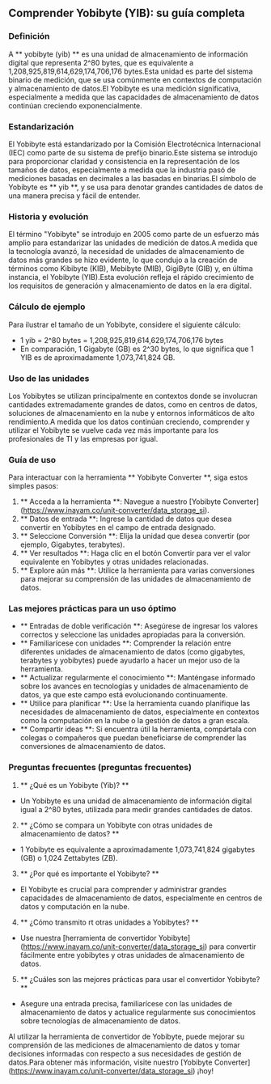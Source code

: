 ## Comprender Yobibyte (YIB): su guía completa

### Definición
A ** yobibyte (yib) ** es una unidad de almacenamiento de información digital que representa 2^80 bytes, que es equivalente a 1,208,925,819,614,629,174,706,176 bytes.Esta unidad es parte del sistema binario de medición, que se usa comúnmente en contextos de computación y almacenamiento de datos.El Yobibyte es una medición significativa, especialmente a medida que las capacidades de almacenamiento de datos continúan creciendo exponencialmente.

### Estandarización
El Yobibyte está estandarizado por la Comisión Electrotécnica Internacional (IEC) como parte de su sistema de prefijo binario.Este sistema se introdujo para proporcionar claridad y consistencia en la representación de los tamaños de datos, especialmente a medida que la industria pasó de mediciones basadas en decimales a las basadas en binarias.El símbolo de Yobibyte es ** yib **, y se usa para denotar grandes cantidades de datos de una manera precisa y fácil de entender.

### Historia y evolución
El término "Yobibyte" se introdujo en 2005 como parte de un esfuerzo más amplio para estandarizar las unidades de medición de datos.A medida que la tecnología avanzó, la necesidad de unidades de almacenamiento de datos más grandes se hizo evidente, lo que condujo a la creación de términos como Kibibyte (KIB), Mebibyte (MIB), GigiByte (GIB) y, en última instancia, el Yobibyte (YIB).Esta evolución refleja el rápido crecimiento de los requisitos de generación y almacenamiento de datos en la era digital.

### Cálculo de ejemplo
Para ilustrar el tamaño de un Yobibyte, considere el siguiente cálculo:
- 1 yib = 2^80 bytes = 1,208,925,819,614,629,174,706,176 bytes
- En comparación, 1 Gigabyte (GB) es 2^30 bytes, lo que significa que 1 YIB es de aproximadamente 1,073,741,824 GB.

### Uso de las unidades
Los Yobibytes se utilizan principalmente en contextos donde se involucran cantidades extremadamente grandes de datos, como en centros de datos, soluciones de almacenamiento en la nube y entornos informáticos de alto rendimiento.A medida que los datos continúan creciendo, comprender y utilizar el Yobibyte se vuelve cada vez más importante para los profesionales de TI y las empresas por igual.

### Guía de uso
Para interactuar con la herramienta ** Yobibyte Converter **, siga estos simples pasos:
1. ** Acceda a la herramienta **: Navegue a nuestro [Yobibyte Converter] (https://www.inayam.co/unit-converter/data_storage_si).
2. ** Datos de entrada **: Ingrese la cantidad de datos que desea convertir en Yobibytes en el campo de entrada designado.
3. ** Seleccione Conversión **: Elija la unidad que desea convertir (por ejemplo, Gigabytes, terabytes).
4. ** Ver resultados **: Haga clic en el botón Convertir para ver el valor equivalente en Yobibytes y otras unidades relacionadas.
5. ** Explore aún más **: Utilice la herramienta para varias conversiones para mejorar su comprensión de las unidades de almacenamiento de datos.

### Las mejores prácticas para un uso óptimo
- ** Entradas de doble verificación **: Asegúrese de ingresar los valores correctos y seleccione las unidades apropiadas para la conversión.
- ** Familiarícese con unidades **: Comprender la relación entre diferentes unidades de almacenamiento de datos (como gigabytes, terabytes y yobibytes) puede ayudarlo a hacer un mejor uso de la herramienta.
- ** Actualizar regularmente el conocimiento **: Manténgase informado sobre los avances en tecnologías y unidades de almacenamiento de datos, ya que este campo está evolucionando continuamente.
- ** Utilice para planificar **: Use la herramienta cuando planifique las necesidades de almacenamiento de datos, especialmente en contextos como la computación en la nube o la gestión de datos a gran escala.
- ** Compartir ideas **: Si encuentra útil la herramienta, compártala con colegas o compañeros que puedan beneficiarse de comprender las conversiones de almacenamiento de datos.

### Preguntas frecuentes (preguntas frecuentes)

1. ** ¿Qué es un Yobibyte (Yib)? **
- Un Yobibyte es una unidad de almacenamiento de información digital igual a 2^80 bytes, utilizada para medir grandes cantidades de datos.

2. ** ¿Cómo se compara un Yobibyte con otras unidades de almacenamiento de datos? **
- 1 Yobibyte es equivalente a aproximadamente 1,073,741,824 gigabytes (GB) o 1,024 Zettabytes (ZB).

3. ** ¿Por qué es importante el Yobibyte? **
- El Yobibyte es crucial para comprender y administrar grandes capacidades de almacenamiento de datos, especialmente en centros de datos y computación en la nube.

4. ** ¿Cómo transmito rt otras unidades a Yobibytes? **
- Use nuestra [herramienta de convertidor Yobibyte] (https://www.inayam.co/unit-converter/data_storage_si) para convertir fácilmente entre yobibytes y otras unidades de almacenamiento de datos.

5. ** ¿Cuáles son las mejores prácticas para usar el convertidor Yobibyte? **
- Asegure una entrada precisa, familiarícese con las unidades de almacenamiento de datos y actualice regularmente sus conocimientos sobre tecnologías de almacenamiento de datos.

Al utilizar la herramienta de convertidor de Yobibyte, puede mejorar su comprensión de las mediciones de almacenamiento de datos y tomar decisiones informadas con respecto a sus necesidades de gestión de datos.Para obtener más información, visite nuestro [Yobibyte Converter] (https://www.inayam.co/unit-converter/data_storage_si) ¡hoy!